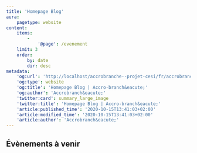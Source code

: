 ```yaml
---
title: 'Homepage Blog'
aura:
    pagetype: website
content:
    items:
        -
            '@page': /evenement
    limit: 3
    order:
        by: date
        dir: desc
metadata:
    'og:url': 'http://localhost/accrobranche--projet-cesi/fr/accrobranche/_blog'
    'og:type': website
    'og:title': 'Homepage Blog | Accro-branch&eacute;'
    'og:author': 'Accrobranch&eacute;'
    'twitter:card': summary_large_image
    'twitter:title': 'Homepage Blog | Accro-branch&eacute;'
    'article:published_time': '2020-10-15T13:41:03+02:00'
    'article:modified_time': '2020-10-15T13:41:03+02:00'
    'article:author': 'Accrobranch&eacute;'
---
```


## Évènements à venir